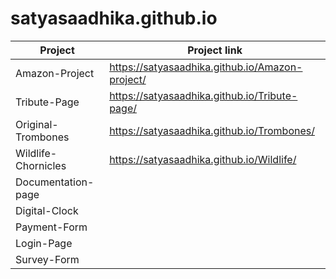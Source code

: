 # satyasaadhika.github.io


|  Project             | Project link       |
|----------------      |--------------      |
|  Amazon-Project      |  https://satyasaadhika.github.io/Amazon-project/
|  Tribute-Page        |  https://satyasaadhika.github.io/Tribute-page/
|  Original-Trombones  |  https://satyasaadhika.github.io/Trombones/
|  Wildlife-Chornicles |  https://satyasaadhika.github.io/Wildlife/
|  Documentation-page  |
|  Digital-Clock       |
|  Payment-Form        |
|  Login-Page          |
|  Survey-Form         |
